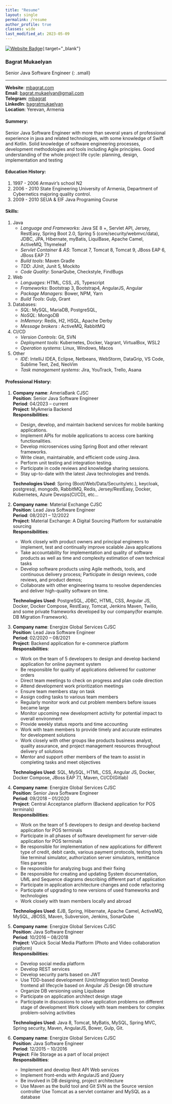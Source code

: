 ```yaml
---
title: "Resume"
layout: single
permalink: /resume
author_profile: true
classes: wide
last_modified_at: 2023-05-09
---
```

[![Website Badge](https://img.shields.io/badge/Download_pdf_resume-388086?style=for-the-badge)](https://bit.ly/mbagrat-pdf-resume){:target="_blank"}

### **Bagrat Mukaelyan**  
Senior Java Software Engineer 
{: .small}
<hr>

**Website**: [mbagrat.com](https://mbagrat.com)  
**Email**: [bagrat.mukaelyan@gmail.com](mailto:bagrat.mukaelyan@gmail.com)   
**Telegram**: [mbagrat](https://t.me/mbagrat)  
**LinkedIn**: [bagratmukaelyan](https://t.me/mbagrat)   
**Location**: Yerevan, Armenia  

#### Summery:
Senior Java Software Engineer with more than several years of professional experience in java and related technologies, with some knowledge of Swift and Kotlin. Solid knowledge of software engineering processes, development methodologies and tools including Agile principles. Good understanding of the whole project life cycle: planning, design, implementation and testing

#### Education History:
1. 1997 - 2006 Armavir’s school N2
2. 2006 - 2010 State Engineering University of Armenia, Department of Cybernetics majoring quality control.
3. 2009 - 2010 SEUA & EIF Java Programing Course

#### Skills:
1. Java
   - _Language and Frameworks_: Java SE 8 +, Servlet API, Jersey, RestEasy, Spring Boot 2.0, Spring 5 (core/security/webmvc/data), JDBC, JPA, Hibernate, myBatis, LiquiBase, Apache Camel, ActiveMQ, Thymeleaf
   - _Servlet Container & AS_: Tomcat 7, Tomcat 8, Tomcat 9, JBoss EAP 6, JBoss EAP 7.1
   - _Build tools_: Maven Gradle
   - _TDD_: JUnit, Junit 5, Mockito
   - _Code Quality_: SonarQube, Checkstyle, FindBugs
2. Web
   - _Languages_: HTML, CSS, JS, Typescript
   - _Frameworks_: Bootstrap 3, Bootstrap4, AngularJS, Angular 
   - _Package Managers_: Bower, NPM, Yarn
   - _Build Tools_: Gulp, Grant
3. Databases: 
   - _SQL_: MySQL, MariaDB, PostgreSQL, 
   - _NoSQL_: MongoDB
   - _InMemory_: Redis, H2, HSQL, Apache Derby
   - _Message brokers_ : ActiveMQ, RabbitMQ
4. CI/CD
   - _Version Controls_: Git, SVN
   - _Deployment tools_: Kubernetes, Docker, Vagrant, VirtualBox, WSL2 
   - _Operation systems_: Linux, Windows, Macos
5. Other
   - _IDE_: IntelliJ IDEA, Eclipse, Netbeans, WebStorm, DataGrip, VS Code, Sublime Text, Zed, NeoVim
   - _Task management systems_: Jira, YouTrack, Trello, Asana

#### Professional History:
1. **Company name**: AmeriaBank CJSC  
    **Position**: Senior Java Software Engineer  
    **Period**: 04/2023 – current  
    **Project**: MyAmeria Backend  
    **Responsibilities**:  
      - Design, develop, and maintain backend services for mobile banking applications.
      - Implement APIs for mobile applications to access core banking functionalities.
      - Develop microservices using Spring Boot and other relevant frameworks.
      - Write clean, maintainable, and efficient code using Java.
      - Perform unit testing and integration testing.
      - Participate in code reviews and knowledge sharing sessions.
      - Stay up-to-date with the latest Java technologies and trends.

    **Technologies Used**: Spring (Boot/Web/Data/Security/etc.), keycloak, postgresql, mongodb, RabbitMQ, Redis, Jersey/RestEasy, Docker, Kubernetes, Azure Devops(CI/CD), etc…

2. **Company name**: Material Exchange CJSC  
    **Position**: Lead Java Software Engineer  
    **Period**: 08/2021 – 12/2022  
    **Project**: Material Exchange: A Digital Sourcing Platform for sustainable sourcing  
    **Responsibilities**:
      - Work closely with product owners and principal engineers to implement, test and continually improve scalable Java applications
      - Take accountability for implementation and quality of software products as well as time and complexity estimation of own technical tasks
      - Develop software products using Agile methods, tools, and continuous delivery process; Participate in design reviews, code reviews, and product demos;
      - Collaborate with other engineering teams to resolve dependencies and deliver high-quality software on time.

    **Technologies Used**: PostgreSQL, JDBC, HTML, CSS, Angular JS, Docker, Docker Compose, RestEasy, Tomcat, Jenkins Maven, Twilio, and some private frameworks developed by our company(for example. DB Migration Framework).

3. **Company name**: Energize Global Services CJSC  
    **Position**: Lead Java Software Engineer  
    **Period**: 02/2020 – 08/2021  
    **Project**: Backend application for e-commerce platform  
    **Responsibilities**:
      - Work on the team of 5 developers to design and develop backend application for online payment system
      - Be responsible for quality of applications delivered for customer orders
      - Direct team meetings to check on progress and plan code direction
      - Attend development work prioritization meetings
      - Ensure team members stay on task
      - Assign coding tasks to various team members
      - Regularly monitor work and cut problem members before issues became large
      - Monitor upcoming new development activity for potential impact to overall environment 
      - Provide weekly status reports and time accounting
      - Work with team members to provide timely and accurate estimates for development solutions
      - Work closely with other groups like products business analyst, quality assurance, and project management resources throughout delivery of solutions
      - Mentor and support other members of the team to assist in completing tasks and meet objectives

    **Technologies Used**: SQL, MySQL, HTML, CSS, Angular JS, Docker, Docker Compose, JBoss EAP 7.1, Maven, CI/CD(Gitlab)

4. **Company name**: Energize Global Services CJSC  
    **Position**: Senior Java Software Engineer  
    **Period**: 09/2018 – 01/2020  
    **Project**: Central Acceptance platform (Backend application for POS terminals)  
    **Responsibilities**:
      - Work on the team of 5 developers to design and develop backend application for POS terminals
      - Participate in all phases of software development for server-side application for POS terminals
      - Be responsible for implementation of new applications for different type of credit, debit cards, various payment protocols, testing tools like terminal simulator, authorization server simulators, remittance files parsers
      - Be responsible for analyzing bugs and their fixing
      - Be responsible for creating and updating System documentation, UML and Sequence diagrams describing different part of application
      - Participate in application architecture changes and code refactoring
      - Participate of upgrading to new versions of used frameworks and technologies
      - Work closely with team members locally and abroad

    **Technologies Used**: EJB, Spring, Hibernate, Apache Camel, ActiveMQ, MySQL, JBOSS, Maven, Subversion, Jenkins, SonarQube

5. **Company name**: Energize Global Services CJSC  
    **Position**: Java Software Engineer  
    **Period**: 10/2016 – 08/2018  
    **Project**: VQuick Social Media Platform (Photo and Video collaboration platform)  
    **Responsibilities**:
      - Develop social media platform
      - Develop REST services
      - Develop security parts based on JWT
      - Use TDD-based development (Unit/Integration test) Develop frontend all lifecycle based on Angular JS Design DB structure
      - Organize DB versioning using Liquibase
      - Participate on application architect design stage
      - Participate in discussions to solve application problems on different stage of development Work closely with team members for complex problem-solving activities

    **Technologies Used**: Java 8, Tomcat, MyBatis, MySQL, Spring MVC, Spring security, Maven, AngularJS, Bower, Gulp, Git.

6. **Company name**: Energize Global Services CJSC  
    **Position**: Java Software Engineer  
    **Period**: 12/2015 – 10/2016  
    **Project**: File Storage as a part of local project  
    **Responsibilities**:
      - Implement and develop Rest API Web services
      - Implement front-ends with AngularJS and jQuery
      - Be involved in DB designing, project architecture
      - Use Maven as the build tool and Git SVN as the Source version controller Use Tomcat as a servlet container and MySQL as a database
